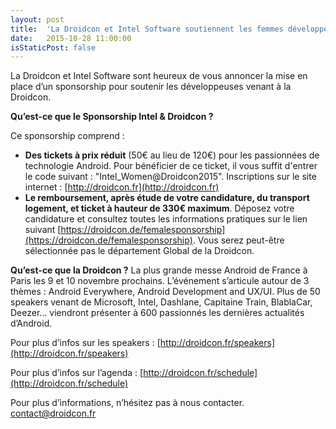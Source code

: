 ```yaml
---
layout: post
title:  'La Droidcon et Intel Software soutiennent les femmes développeuses.'
date:   2015-10-28 11:00:00
isStaticPost: false
---
```

La Droidcon et Intel Software sont heureux de vous annoncer la mise en place d’un sponsorship pour soutenir les développeuses venant à la Droidcon.

**Qu’est-ce que le Sponsorship Intel & Droidcon ?**

Ce sponsorship comprend :

- **Des tickets à prix réduit** (50€ au lieu de 120€) pour les passionnées de technologie Android. Pour bénéficier de ce ticket, il vous suffit d'entrer le code suivant : "Intel_Women@Droidcon2015". Inscriptions sur le site internet : [http://droidcon.fr](http://droidcon.fr)
- **Le remboursement, après étude de votre candidature, du transport logement, et ticket à hauteur de 330€ maximum**. Déposez votre candidature et consultez toutes les informations pratiques sur le lien suivant [https://droidcon.de/femalesponsorship](https://droidcon.de/femalesponsorship). Vous serez peut-être sélectionnée pas le département Global de la Droidcon.

**Qu’est-ce que la Droidcon ?**
La plus grande messe Android de France à Paris les 9 et 10 novembre prochains. L’événement s’articule autour de 3 thèmes : Android Everywhere, Android Development and UX/UI. Plus de 50 speakers venant de Microsoft, Intel, Dashlane, Capitaine Train, BlablaCar, Deezer… viendront présenter à 600 passionnés les dernières actualités d’Android.

Pour plus d’infos sur les speakers :  [http://droidcon.fr/speakers](http://droidcon.fr/speakers)

Pour plus d’infos sur l’agenda : [http://droidcon.fr/schedule](http://droidcon.fr/schedule)

Pour plus d’informations, n’hésitez pas à nous contacter.
[contact@droidcon.fr](mailto:contact@droidcon.fr)
